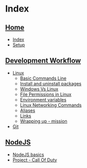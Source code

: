 # Index

## [Home](home)

- [Index](_sidebar)
- [Setup](setup)

## [Development Workflow](Workflow/Workflow)

- [Linux](Workflow/Linux)
  - [Basic Commands Line](Workflow/Linux#basic-commands-line)
  - [Install and uninstall packages](Workflow/Linux#install-and-uninstall-packages)
  - [Windows Vs Linux](Workflow/Linux#windows-vs-linux)
  - [File Permissions in Linux](Workflow/Linux#file-permissions-in-linux)
  - [Environment variables](Workflow/Linux#environment-variables)
  - [Linux Networking Commands](Workflow/Linux#linux-networking-commands)
  - [Aliases](Workflow/Linux#aliases)
  - [Links](Workflow/Linux#links)
  - [Wrapping up - mission](Workflow/Linux#wrapping-up---mission-optional)
- [Git](Workflow/Git)

<!-- ## [Basic Web Development](Web/Web-dev)

- [HTML-CSS](Web/HTML-CSS)
- [JavaScript](Web/JavaScript) -->

<!-- ## [Clean Code](Clean-code) -->

<!-- ## [Code-Design](Code-Design/Code-Design) -->

## [NodeJS](Node/Node)

- [NodeJS basics](Node/Basics)
- [Project - Call Of Duty](Node/Call-Of-Duty)
